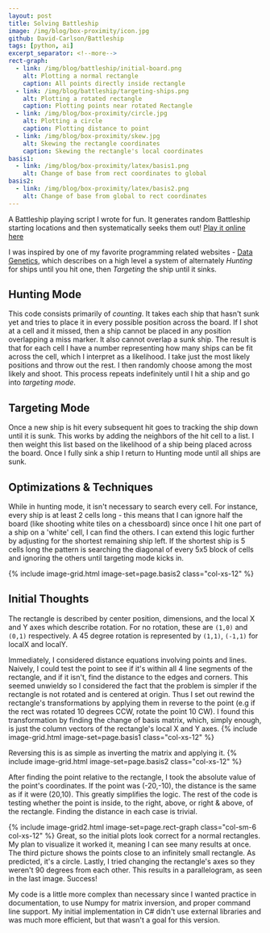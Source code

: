 ```yaml
---
layout: post
title: Solving Battleship
image: /img/blog/box-proximity/icon.jpg
github: David-Carlson/Battleship
tags: [python, ai]
excerpt_separator: <!--more-->
rect-graph:
  - link: /img/blog/battleship/initial-board.png
    alt: Plotting a normal rectangle
    caption: All points directly inside rectangle
  - link: /img/blog/battleship/targeting-ships.png
    alt: Plotting a rotated rectangle
    caption: Plotting points near rotated Rectangle
  - link: /img/blog/box-proximity/circle.jpg
    alt: Plotting a circle
    caption: Plotting distance to point
  - link: /img/blog/box-proximity/skew.jpg
    alt: Skewing the rectangle coordinates
    caption: Skewing the rectangle's local coordinates
basis1:
  - link: /img/blog/box-proximity/latex/basis1.png
    alt: Change of base from rect coordinates to global
basis2:
  - link: /img/blog/box-proximity/latex/basis2.png
    alt: Change of base from global to rect coordinates
---
```

<!-- TODO: Add image and inline images above -->
<!-- Add latex and/or SVG graphics
https://www.janvas.com/v6.1/janvas_web_6.1/en/howto.php
-->

A Battleship playing script I wrote for fun. It generates random Battleship starting locations and then systematically seeks them out! [Play it online here](https://replit.com/@Sylvernale/Battleship#main.py:89:8)
<!--more-->
I was inspired by one of my favorite programming related websites - [Data Genetics](https://datagenetics.com/blog/december32011/index.html), which describes on a high level a system of alternately *Hunting* for ships until you hit one, then *Targeting* the ship until it sinks.

## Hunting Mode
This code consists primarily of *counting*. It takes each ship that hasn't sunk yet and tries to place it in every possible position across the board. If I shot at a cell and it missed, then a ship cannot be placed in any position overlapping a miss marker. It also cannot overlap a sunk ship. The result is that for each cell I have a number representing how many ships can be fit across the cell, which I interpret as a likelihood. I take just the most likely positions and throw out the rest. I then randomly choose among the most likely and shoot. This process repeats indefinitely until I hit a ship and go into *targeting mode*.  

## Targeting Mode
Once a new ship is hit every subsequent hit goes to tracking the ship down until it is sunk. This works by adding the neighbors of the hit cell to a list. I then weight this list based on the likelihood of a ship being placed across the board. Once I fully sink a ship I return to Hunting mode until all ships are sunk. 

<!-- {% include image-grid.html image-set=page.targeting class="col-xs-12" %} -->

## Optimizations & Techniques
While in hunting mode, it isn't necessary to search every cell. For instance, every ship is at least 2 cells long - this means that I can ignore half the board (like shooting white tiles on a chessboard) since once I hit one part of a ship on a 'white' cell, I can find the others. I can extend this logic further by adjusting for the shortest remaining ship left. If the shortest ship is 5 cells long the pattern is searching the diagonal of every 5x5 block of cells and ignoring the others until targeting mode kicks in. 

{% include image-grid.html image-set=page.basis2 class="col-xs-12" %}


  




## Initial Thoughts
The rectangle is described by center position, dimensions, and the local X and Y axes
which describe rotation. For no rotation, these are `(1,0)` and `(0,1)` respectively.
A 45 degree rotation is represented by `(1,1)`, `(-1,1)` for localX and localY.


Immediately, I considered distance equations involving points and lines.
Naively, I could test the point to see if it's within all 4 line segments of the
rectangle, and if it isn't, find the distance to the edges and corners.
This seemed unwieldy so I considered the fact that the problem is simpler if the
rectangle is not rotated and is centered at origin. Thus I set out rewind the rectangle's
transformations by applying them in reverse to the point
(e.g if the rect was rotated 10 degrees CCW, rotate the point 10 CW).
I found this transformation by finding the change of basis matrix, which,
simply enough, is just the column vectors of the rectangle's local X and Y axes.
{% include image-grid.html image-set=page.basis1 class="col-xs-12" %}
<!-- R = localX,y -->
Reversing this is as simple as inverting the matrix and applying it.
{% include image-grid.html image-set=page.basis2 class="col-xs-12" %}
<!-- Draw latex matrix -->
<!-- Picture showing rect transformation -->
<!-- Latex of matrices used -->
<!-- Link to resources used -->
After finding the point relative to the rectangle, I took the absolute value of
the point's coordinates. If the point was (-20,-10), the distance is the same as
if it were (20,10). This greatly simplifies the logic. The rest of the code is
testing whether the point is inside, to the right, above, or right & above,
of the rectangle. Finding the distance in each case is trivial.

{% include image-grid2.html image-set=page.rect-graph class="col-sm-6 col-xs-12" %}
Great, so the initial plots look correct for a normal rectangles. My plan to
visualize it worked it, meaning I can see many results at once. The third picture
shows the points close to an infinitely small rectangle. As predicted, it's a circle.
Lastly, I tried changing the rectangle's axes so they weren't 90 degrees from
each other. This results in a parallelogram, as seen in the last image. Success!

My code is a little more complex than necessary since I wanted practice in
documentation, to use Numpy for matrix inversion, and proper command line support.
My initial implementation in C# didn't use external libraries and was much more
efficient, but that wasn't a goal for this version.
